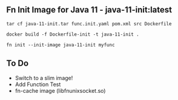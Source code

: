 ## Fn Init Image for Java 11 - java-11-init:latest

`tar cf java-11-init.tar func.init.yaml pom.xml src Dockerfile`

`docker build -f Dockerfile-init -t java-11-init .`

`fn init --init-image java-11-init myfunc`


## To Do

* Switch to a slim image!
* Add Function Test
* fn-cache image (libfnunixsocket.so)
